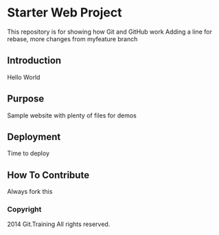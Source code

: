 # Starter Web Project

This repository is for showing how Git and GitHub work 
Adding a line for rebase, more changes from myfeature branch

## Introduction

Hello World

## Purpose

Sample website with plenty of files for demos

## Deployment

Time to deploy

## How To Contribute

Always fork this

### Copyright

2014 Git.Training All rights reserved.